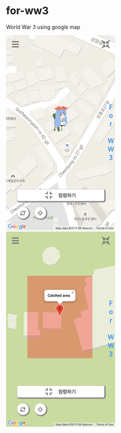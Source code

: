 # for-ww3
World War 3 using google map

<img width="300" src="src/screencapture-localhost-4200-map-2019-11-24-13_43_38.png">
<img width="300" src="src/screencapture-localhost-4200-map-2019-11-24-13_45_00.png">